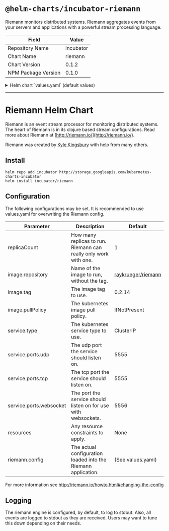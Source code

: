 # `@helm-charts/incubator-riemann`

Riemann monitors distributed systems. Riemann aggregates events from your servers and applications with a powerful stream processing language.

| Field               | Value     |
| ------------------- | --------- |
| Repository Name     | incubator |
| Chart Name          | riemann   |
| Chart Version       | 0.1.2     |
| NPM Package Version | 0.1.0     |

<details>

<summary>Helm chart `values.yaml` (default values)</summary>

```yaml
# replicaCount is expected to be 1 right now. Riemann
# does not support horizontal scaling out of the box.
replicaCount: 1
image:
  repository: raykrueger/riemann
  tag: 0.2.14
  pullPolicy: IfNotPresent
service:
  type: ClusterIP
  ports:
    udp: 5555
    tcp: 5555
    websocket: 5556
resources: {}
# This is close to the default config. It has been modified to log to console.
# Customize as needed, just make sure you indent correctly.
riemann:
  config: |
    ;Init Logging
    (logging/init {:console true})

    ; Listen on the local interface over TCP (5555), UDP (5555), and websockets
    ; (5556)
    (let [host "0.0.0.0"]
      (tcp-server {:host host})
      (udp-server {:host host})
      (ws-server  {:host host}))

    ; Expire old events from the index every 5 seconds.
    (periodically-expire 5 {:keep-keys [:host :service :tags]})

    (let [index (index)]
      ; Inbound events will be passed to these streams:
      (streams
        (default :ttl 60
          ; Index all events immediately.
          index
          #(info %)
    )))
```

</details>

---

# Riemann Helm Chart

Riemann is an event stream processor for monitoring distributed systems. The
heart of Riemann is in its clojure based stream configurations. Read more about Riemann at [http://riemann.io/](http://riemann.io/).

Riemann was created by [Kyle Kingsbury](https://github.com/aphyr) with help
from many others.

## Install

    helm repo add incubator http://storage.googleapis.com/kubernetes-charts-incubator
    helm install incubator/riemann

## Configuration

The following configurations may be set. It is recommended to use values.yaml for overwriting the Riemann config.

| Parameter               | Description                                                      | Default                                                            |
| ----------------------- | ---------------------------------------------------------------- | ------------------------------------------------------------------ |
| replicaCount            | How many replicas to run. Riemann can really only work with one. | 1                                                                  |
| image.repository        | Name of the image to run, without the tag.                       | [raykrueger/riemann](https://github.com/raykrueger/riemann-docker) |
| image.tag               | The image tag to use.                                            | 0.2.14                                                             |
| image.pullPolicy        | The kubernetes image pull policy.                                | IfNotPresent                                                       |
| service.type            | The kubernetes service type to use.                              | ClusterIP                                                          |
| service.ports.udp       | The udp port the service should listen on.                       | 5555                                                               |
| service.ports.tcp       | The tcp port the service should listen on.                       | 5555                                                               |
| service.ports.websocket | The port the service should listen on for use with websockets.   | 5556                                                               |
| resources               | Any resource constraints to apply.                               | None                                                               |
| riemann.config          | The actual configuration loaded into the Riemann application.    | (See values.yaml)                                                  |

For more information see http://riemann.io/howto.html#changing-the-config

## Logging

The riemann engine is configured, by default, to log to stdout. Also, all
events are logged to stdout as they are received. Users may want to tune this
down depending on their needs.
